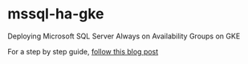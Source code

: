 # mssql-ha-gke
Deploying Microsoft SQL Server Always on Availability Groups on GKE

For a step by step guide, [follow this blog post](https://medium.com/searce/sql-server-alwayson-availability-groups-on-google-kubernetes-engine-gke-df442f3da552)
